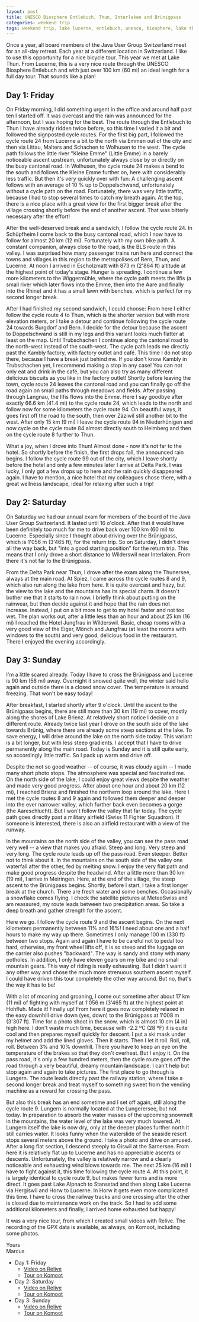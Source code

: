 ```yaml
---
layout: post
title: UNESCO Biosphere Entlebuch, Thun, Interlaken and Brünigpass
categories: weekend trip
tags: weekend trip, lake lucerne, entlebuch, unesco, biosphere, lake thun, thun, interlaken, brünigpass
---
```


Once a year, all board members of the Java User Group Switzerland meet for an all-day retreat. Each year at a different location in Switzerland. I like to use this opportunity for a nice bicycle tour. This year we met at Lake Thun. From Lucerne, this is a very nice route through the UNESCO Biosphere Entlebuch and with just over 100 km (60 mi) an ideal length for a full day tour. That sounds like a plan!

## Day 1: Friday

On Friday morning, I did something urgent in the office and around half past ten I started off. It was overcast and the rain was announced for the afternoon, but I was hoping for the best. The route through the Entlebuch to Thun I have already ridden twice before, so this time I varied it a bit and followed the signposted cycle routes. For the first big part, I followed the cycle route 24 from Lucerne a bit to the north via Emmen out of the city and then via Littau, Malters and Schachen to Wolhusen to the west. The cycle path follows the little river "Kleine Emme" (Little Emme) in a barely noticeable ascent upstream, unfortunately always close by or directly on the busy cantonal road. In Wolhusen, the cycle route 24 makes a bend to the south and follows the Kleine Emme further on, here with considerably less traffic. But then it's very quickly over with fun: A challenging ascent follows with an average of 10 % up to Doppelschwand, unfortunately without a cycle path on the road. Fortunately, there was very little traffic, because I had to stop several times to catch my breath again. At the top, there is a nice place with a great view for the first bigger break after the village crossing shortly before the end of another ascent. That was bitterly necessary after the effort!

After the well-deserved break and a sandwich, I follow the cycle route 24. In Schüpfheim I come back to the busy cantonal road, which I now have to follow for almost 20 km (12 mi). Fortunately with my own bike path. A constant companion, always close to the road, is the BLS route in this valley. I was surprised how many passenger trains run here and connect the towns and villages in this region to the metropolises of Bern, Thun, and Lucerne. At noon I arrived in Escholzmatt with 873 m (2'864 ft) altitude at the highest point of today's stage. Hunger is spreading. I continue a few more kilometers to the Wiggermühle, where the cycle path meets the Ilfis (a small river which later flows into the Emme, then into the Aare and finally into the Rhine) and it has a small lawn with benches, which is perfect for my second longer break.

After I had finished my second sandwich, I could choose: From here I either follow the cycle route 4 to Thun, which is the shorter version but with more elevation meters, or I take a detour and continue following the cycle route 24 towards Burgdorf and Bern. I decide for the detour because the ascent to Doppelschwand is still in my legs and this variant looks much flatter at least on the map. Until Trubschachen I continue along the cantonal road to the north-west instead of the south-west. The cycle path leads me directly past the Kambly factory, with factory outlet and café. This time I do not stop there, because I have a break just behind me. If you don't know Kambly in Trubschachen yet, I recommend making a stop in any case! You can not only eat and drink in the café, but you can also try as many different delicious biscuits as you like in the factory outlet! Shortly before leaving the town, cycle route 24 leaves the cantonal road and you can finally go off the road again on small paths through meadows and fields. After passing through Langnau, the Ilfis flows into the Emme. Here I say goodbye after exactly 66.6 km (41.4 mi) to the cycle route 24, which leads to the north and follow now for some kilometers the cycle route 94. On beautiful ways, it goes first off the road to the south, then over Zäziwil still another bit to the west. After only 15 km (9 mi) I leave the cycle route 94 in Niederhünigen and now cycle on the cycle route 84 almost directly south to Heimberg and then on the cycle route 8 further to Thun.

What a joy, when I drove into Thun! Almost done - now it's not far to the hotel. So shortly before the finish, the first drops fall, the announced rain begins. I follow the cycle route 99 out of the city, which I leave shortly before the hotel and only a few minutes later I arrive at Delta Park. I was lucky, I only got a few drops up to here and the rain quickly disappeared again. I have to mention, a nice hotel that my colleagues chose there, with a great wellness landscape, ideal for relaxing after such a trip!

## Day 2: Saturday

On Saturday we had our annual exam for members of the board of the Java User Group Switzerland. It lasted until 16 o'clock. After that it would have been definitely too much for me to drive back over 100 km (60 mi) to Lucerne. Especially since I thought about driving over the Brünigpass, which is 1'056 m (3'465 ft), for the return trip. So on Saturday, I didn't drive all the way back, but "into a good starting position" for the return trip. This means that I only drove a short distance to Wilderswil near Interlaken. From there it's not far to the Brünigpass.

From the Delta Park near Thun, I drove after the exam along the Thunersee, always at the main road. At Spiez, I came across the cycle routes 8 and 9, which also run along the lake from here. It is quite overcast and hazy, but the view to the lake and the mountains has its special charm. It doesn't bother me that it starts to rain now. I briefly think about putting on the rainwear, but then decide against it and hope that the rain does not increase. Instead, I put on a bit more to get to my hotel faster and not too wet. The plan works out, after a little less than an hour and about 25 km (16 mi) I reached the Hotel Jungfrau in Wilderswil. Basic, cheap rooms with a very good view of the Eiger, Mönch and Jungfrau (at least the rooms with windows to the south) and very good, delicious food in the restaurant. There I enjoyed the evening accordingly.

## Day 3: Sunday

I'm a little scared already. Today I have to cross the Brünigpass and Lucerne is 90 km (56 mi) away. Overnight it snowed quite well, the winter said hello again and outside there is a closed snow cover. The temperature is around freezing. That won't be easy today!

After breakfast, I started shortly after 9 o'clock. Until the ascent to the Brünigpass begins, there are still more than 30 km (19 mi) to cover, mostly along the shores of Lake Brienz. At relatively short notice I decide on a different route. Already twice last year I drove on the south side of the lake towards Brünig, where there are already some steep sections at the lake. To save energy, I will drive around the lake on the north side today. This variant is a bit longer, but with less steep gradients. I accept that I have to drive permanently along the main road. Today is Sunday and it is still quite early, so accordingly little traffic. So I pack up warm and drive off.

Despite the not so good weather -- of course, it was cloudy again -- I made many short photo stops. The atmosphere was special and fascinated me. On the north side of the lake, I could enjoy great views despite the weather and made very good progress. After about one hour and about 20 km (12 mi), I reached Brienz and finished the northern loop around the lake. Here I met the cycle routes 8 and 9 again and followed them deeper and deeper into the ever narrower valley, which further back even becomes a gorge (the Aareschlucht). But I won't follow the valley that far today. The cycle path goes directly past a military airfield (Swiss 11 Fighter Squadron). If someone is interested, there is also an airfield restaurant with a view of the runway.

In the mountains on the north side of the valley, you can see the pass road very well -- a view that makes you afraid. Steep and long. Very steep and very long. The cycle route leads up off the pass road. Even steeper. Better not to think about it. In the mountains on the south side of the valley one waterfall after the other, fed by melting snow. I enjoy the very flat path and make good progress despite the headwind. After a little more than 30 km (19 mi), I arrive in Meiringen. Here, at the end of the village, the steep ascent to the Brünigpass begins. Shortly, before I start, I take a first longer break at the church. There are fresh water and some benches. Occasionally a snowflake comes flying. I check the satellite pictures at MeteoSwiss and am reassured, my route leads between two precipitation areas. So take a deep breath and gather strength for the ascent.

Here we go. I follow the cycle route 9 and the ascent begins. On the next kilometers permanently between 11% and 16%! I need about one and a half hours to make my way up there. Sometimes I only manage 100 m (330 ft) between two stops. Again and again I have to be careful not to pedal too hard, otherwise, my front wheel lifts off, it is so steep and the luggage on the carrier also pushes "backward". The way is sandy and stony with many potholes. In addition, I only have eleven gears on my bike and no small mountain gears. This way of riding is really exhausting. But I didn't want it any other way and chose the much more strenuous southern ascent myself. I could have driven this tour completely the other way around. But no, that's the way it has to be!

With a lot of moaning and groaning, I come out sometime after about 17 km (11 mi) of fighting with myself at 1'056 m (3'465 ft) at the highest point at Hohfluh. Made it! Finally up! From here it goes now completely relaxed in the easy downhill drive down (yes, down) to the Brünigpass at 1'008 m (3'307 ft). Time for a photo shoot in the snow, which is almost 10 cm (4 in) high here. I don't waste much time, because with -2.2 ºC (28 ºF) it is quite cool and then prepares myself quickly for descent. I put a ski mask under my helmet and add the lined gloves. Then it starts. Then I let it roll. Roll, roll, roll. Between 3% and 10% downhill. There you have to keep an eye on the temperature of the brakes so that they don't overheat. But I enjoy it. On the pass road, it's only a few hundred meters, then the cycle route goes off the road through a very beautiful, dreamy mountain landscape. I can't help but stop again and again to take pictures. The first place to go through is Lungern. The route leads directly past the railway station, where I take a second longer break and treat myself to something sweet from the vending machine as a reward for crossing the pass.

But also this break has an end sometime and I set off again, still along the cycle route 9. Lungern is normally located at the Lungerersee, but not today. In preparation to absorb the water masses of the upcoming snowmelt in the mountains, the water level of the lake was very much lowered. At Lungern itself the lake is now dry, only at the deeper places further north it still carries water. It looks funny when the waterslide of the seaside resort stops several meters above the ground. I take a photo and drive on amused. After a long flat section, I descend steeply to Giswil at the Sarnersee. From here it is relatively flat up to Lucerne and has no appreciable ascents or descents. Unfortunately, the valley is relatively narrow and a clearly noticeable and exhausting wind blows towards me. The next 25 km (16 mi) I have to fight against it, this time following the cycle route 4. At this point, it is largely identical to cycle route 9, but makes fewer turns and is more direct. It goes past Lake Alpnach to Stansstad and then along Lake Lucerne via Hergiswil and Horw to Lucerne. In Horw it gets even more complicated this time. I have to cross the railway tracks and one crossing after the other is closed due to maintenance work on the track. So I had to add some additional kilometers and finally, I arrived home exhausted but happy!

It was a very nice tour, from which I created small videos with Relive. The recording of the GPX data is available, as always, on Komoot, including some photos.

Yours  
Marcus

- Day 1: Friday
  - [Video on Relive](https://www.relive.cc/view/g32931852564)
  - [Tour on Komoot](https://www.komoot.de/tour/61812422/zoom)
- Day 2: Saturday
  - [Video on Relive](https://www.relive.cc/view/g32980211942)
  - [Tour on Komoot](https://www.komoot.de/tour/61937380/zoom)
- Day 3: Sunday
  - [Video on Relive](https://www.relive.cc/view/h10004539402)
  - [Tour on Komoot](https://www.komoot.de/tour/62063593/zoom)
